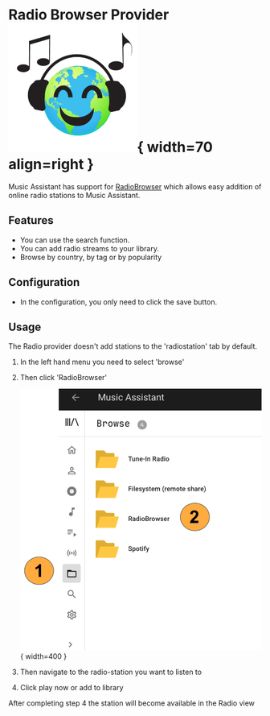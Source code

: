# Radio Browser Provider ![Preview image](../assets/icons/radiobrowser_icon.png){ width=70 align=right }

Music Assistant has support for [RadioBrowser](https://www.radio-browser.info/) which allows easy addition of online radio stations to Music Assistant.

## Features

- You can use the search function.
- You can add radio streams to your library.
- Browse by country, by tag or by popularity

## Configuration

- In the configuration, you only need to click the save button. 

## Usage

The Radio provider doesn't add stations to the 'radiostation' tab by default.

1. In the left hand menu you need to select 'browse'
2. Then click 'RadioBrowser'

    ![Preview image](../assets/screenshots/IMG_1181.jpeg){ width=400 }

3. Then navigate to the radio-station you want to listen to
4. Click play now or add to library 

After completing step 4 the station will become available in the Radio view

